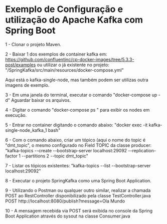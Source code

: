 # Exemplo de Configuração e utilização do Apache Kafka com Spring Boot

1 - Clonar o projeto Maven.

2 - Baixar 1 dos exemplos de container kafka em: https://github.com/confluentinc/cp-docker-images/tree/5.3.3-post/examples ou utilizar o já existente no projeto:
"/SpringKafka/src/main/resources/docker-compose.yml"

Aqui está o kafka-single-node, mas também podem ser utilizas outra imagens de exemplo.

3 - Em uma janela do terminal, executar o comando "docker-compose up -d"
Aguardar baixar os arquivos.

4 - Digitar o comando "docker-compose ps " para exibir os nodes em execução.

5 - Entrar no container digitando o comando abaixo:
"docker exec -it kafka-single-node_kafka_1 bash"

6 - Com o comando abaixo, criar um tópico (aqui o nome do topic é "dmt_topic", o mesmo configurado no Field TOPIC da classe producer:
"kafka-topics --create --bootstrap-server localhost:29092 --replication-factor 1 --partitions 2 --topic dmt_topic"

7 - Listar os tópicos existentes:
"kafka-topics --list --bootstrap-server localhost:29092"

8 - Executar o projeto SpringKafka como uma Spring Boot Application.

9 - Utilizando o Postman ou qualquer outro similar, realizar a chamada POST ao RestController disponibilizado pela classe TestController.java
POST http://localhost:8080/publish?message=Ola Mundo

10 - A mensagem recebida via POST será exibida no console da Spring Boot Application através do sysout na classe Consumer.java




